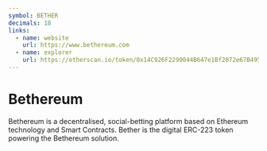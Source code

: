 ```yaml
---
symbol: BETHER
decimals: 18
links:
  - name: website
    url: https://www.bethereum.com
  - name: explorer
    url: https://etherscan.io/token/0x14C926F2290044B647e1Bf2072e67B495eff1905
---
```


# Bethereum

Bethereum is a decentralised, social-betting platform based on Ethereum technology and Smart Contracts. Bether is the digital ERC-223 token powering the Bethereum solution.
